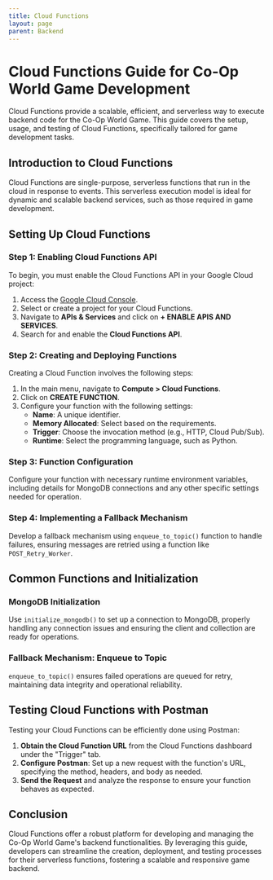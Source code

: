 ```yaml
---
title: Cloud Functions
layout: page
parent: Backend
---
```


# Cloud Functions Guide for Co-Op World Game Development

Cloud Functions provide a scalable, efficient, and serverless way to execute backend code for the Co-Op World Game. This guide covers the setup, usage, and testing of Cloud Functions, specifically tailored for game development tasks.

## Introduction to Cloud Functions

Cloud Functions are single-purpose, serverless functions that run in the cloud in response to events. This serverless execution model is ideal for dynamic and scalable backend services, such as those required in game development.

## Setting Up Cloud Functions

### Step 1: Enabling Cloud Functions API

To begin, you must enable the Cloud Functions API in your Google Cloud project:

1. Access the [Google Cloud Console](https://console.cloud.google.com/).
2. Select or create a project for your Cloud Functions.
3. Navigate to **APIs & Services** and click on **+ ENABLE APIS AND SERVICES**.
4. Search for and enable the **Cloud Functions API**.

### Step 2: Creating and Deploying Functions

Creating a Cloud Function involves the following steps:

1. In the main menu, navigate to **Compute > Cloud Functions**.
2. Click on **CREATE FUNCTION**.
3. Configure your function with the following settings:
   - **Name**: A unique identifier.
   - **Memory Allocated**: Select based on the requirements.
   - **Trigger**: Choose the invocation method (e.g., HTTP, Cloud Pub/Sub).
   - **Runtime**: Select the programming language, such as Python.

### Step 3: Function Configuration

Configure your function with necessary runtime environment variables, including details for MongoDB connections and any other specific settings needed for operation.

### Step 4: Implementing a Fallback Mechanism

Develop a fallback mechanism using `enqueue_to_topic()` function to handle failures, ensuring messages are retried using a function like `POST_Retry_Worker`.

## Common Functions and Initialization

### MongoDB Initialization

Use `initialize_mongodb()` to set up a connection to MongoDB, properly handling any connection issues and ensuring the client and collection are ready for operations.

### Fallback Mechanism: Enqueue to Topic

`enqueue_to_topic()` ensures failed operations are queued for retry, maintaining data integrity and operational reliability.

## Testing Cloud Functions with Postman

Testing your Cloud Functions can be efficiently done using Postman:

1. **Obtain the Cloud Function URL** from the Cloud Functions dashboard under the "Trigger" tab.
2. **Configure Postman**: Set up a new request with the function's URL, specifying the method, headers, and body as needed.
3. **Send the Request** and analyze the response to ensure your function behaves as expected.

## Conclusion

Cloud Functions offer a robust platform for developing and managing the Co-Op World Game's backend functionalities. By leveraging this guide, developers can streamline the creation, deployment, and testing processes for their serverless functions, fostering a scalable and responsive game backend.
